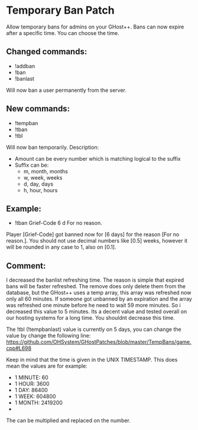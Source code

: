 Temporary Ban Patch
===================
Allow temporary bans for admins on your GHost++.
Bans can now expire after a specific time. You can choose the time.

Changed commands:
-----------------
- !addban <playername> <reason>
- !ban <playername> <reason>
- !banlast

Will now ban a user permanently from the server.


New commands:
-------------
- !tempban <playername> <amount> <suffix> <reason>
- !tban <playername> <amount> <suffix> <reason>
- !tbl

Will now ban temporarily.
Description:
- Amount can be every number which is matching logical to the suffix
- Suffix can be:
   - m, month, months
   - w, week, weeks
   - d, day, days
   - h, hour, hours

Example:
--------
- !tban Grief-Code 6 d For no reason.

Player [Grief-Code] got banned now for [6 days] for the reason [For no reason.].
You should not use decimal numbers like [0.5] weeks, however it will be rounded in any case to 1, also on [0.1].


Comment:
--------
I decreased the banlist refreshing time. The reason is simple that expired bans will be faster refreshed.
The remove does only delete them from the database, but the GHost++ uses a temp array, this array was refreshed now only all 60 minutes.
If someone got unbanned by an expiration and the array was refreshed one minute before he need to wait 59 more minutes. So i decreased this value to 5 minutes.
Its a decent value and tested overall on our hosting systems for a long time. You shouldnt decrease this time.

The !tbl (!tempbanlast) value is currently on 5 days, you can change the value by change the following line:
https://github.com/OHSystem/GHostPatches/blob/master/TempBans/game.cpp#L698

Keep in mind that the time is given in the UNIX TIMESTAMP. This does mean the values are for example:
- 1 MINUTE: 60
- 1 HOUR: 3600
- 1 DAY: 86400
- 1 WEEK: 604800
- 1 MONTH: 2419200
- 
The can be multiplied and replaced on the number.
